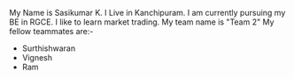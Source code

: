 My Name is Sasikumar K.
I Live in Kanchipuram.
I am currently pursuing my BE in RGCE.
I like to learn market trading.
My team name is "Team 2"
My fellow teammates are:-
   - Surthishwaran
   - Vignesh
   - Ram
